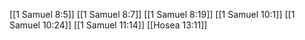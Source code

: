 [[1 Samuel 8:5]]
[[1 Samuel 8:7]]
[[1 Samuel 8:19]]
[[1 Samuel 10:1]]
[[1 Samuel 10:24]]
[[1 Samuel 11:14]]
[[Hosea 13:11]]
